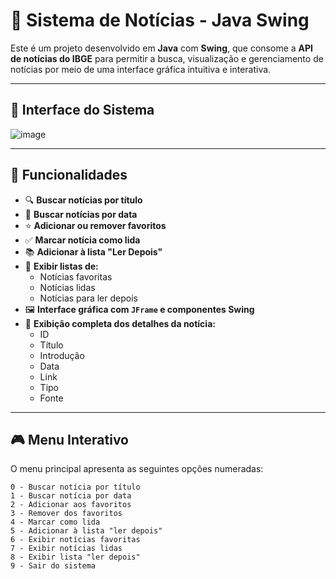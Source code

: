 # 📰 Sistema de Notícias - Java Swing

Este é um projeto desenvolvido em **Java** com **Swing**, que consome a **API de notícias do IBGE** para permitir a busca, visualização e gerenciamento de notícias por meio de uma interface gráfica intuitiva e interativa.

---

## 📸 Interface do Sistema

![image](https://github.com/user-attachments/assets/744cf6ac-c261-438b-954e-1b1fb6f1f467)

---

## 🚀 Funcionalidades

- 🔍 **Buscar notícias por título**
- 📅 **Buscar notícias por data**
- ⭐ **Adicionar ou remover favoritos**
- ✅ **Marcar notícia como lida**
- 📚 **Adicionar à lista "Ler Depois"**
- 📂 **Exibir listas de:**
  - Notícias favoritas
  - Notícias lidas
  - Notícias para ler depois
- 🖼️ **Interface gráfica com `JFrame` e componentes Swing**
- 🧾 **Exibição completa dos detalhes da notícia:**
  - ID  
  - Título  
  - Introdução  
  - Data  
  - Link  
  - Tipo  
  - Fonte  

---

## 🎮 Menu Interativo

O menu principal apresenta as seguintes opções numeradas:

```text
0 - Buscar notícia por título  
1 - Buscar notícia por data  
2 - Adicionar aos favoritos  
3 - Remover dos favoritos  
4 - Marcar como lida  
5 - Adicionar à lista "ler depois"  
6 - Exibir notícias favoritas  
7 - Exibir notícias lidas  
8 - Exibir lista "ler depois"  
9 - Sair do sistema  
